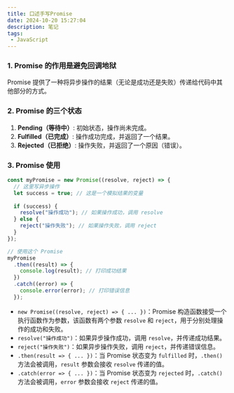```yaml
---
title: 口述手写Promise
date: 2024-10-20 15:27:04
description: 笔记
tags:
 - JavaScript
---
```


### 1. Promise 的作用是避免回调地狱

Promise 提供了一种将异步操作的结果（无论是成功还是失败）传递给代码中其他部分的方式。

### 2. Promise 的三个状态

1. **Pending（等待中）**: 初始状态，操作尚未完成。
2. **Fulfilled（已完成）**: 操作成功完成，并返回了一个结果。
3. **Rejected（已拒绝）**: 操作失败，并返回了一个原因（错误）。

### 3. Promise 使用

```js
const myPromise = new Promise((resolve, reject) => {
  // 这里写异步操作
  let success = true; // 这是一个模拟结果的变量
  
  if (success) {
    resolve("操作成功"); // 如果操作成功，调用 resolve
  } else {
    reject("操作失败"); // 如果操作失败，调用 reject
  }
});

// 使用这个 Promise
myPromise
  .then((result) => {
    console.log(result); // 打印成功结果
  })
  .catch((error) => {
    console.error(error); // 打印错误信息
  });
```

- `new Promise((resolve, reject) => { ... })`：Promise 构造函数接受一个执行函数作为参数，该函数有两个参数 `resolve` 和 `reject`，用于分别处理操作的成功和失败。
- `resolve("操作成功")`：如果异步操作成功，调用 `resolve`，并传递成功结果。
- `reject("操作失败")`：如果异步操作失败，调用 `reject`，并传递错误信息。
- `.then(result => { ... })`：当 Promise 状态变为 `fulfilled` 时，`.then()` 方法会被调用，`result` 参数会接收 `resolve` 传递的值。
- `.catch(error => { ... })`：当 Promise 状态变为 `rejected` 时，`.catch()` 方法会被调用，`error` 参数会接收 `reject` 传递的值。